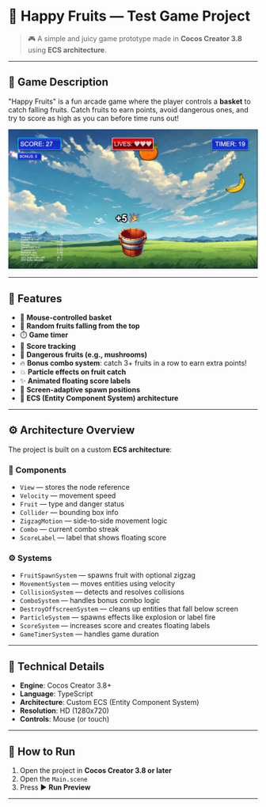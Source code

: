 # 🍓 Happy Fruits — Test Game Project

> 🎮 A simple and juicy game prototype made in **Cocos Creator 3.8** using **ECS architecture**.

---

## 🚀 Game Description

"Happy Fruits" is a fun arcade game where the player controls a **basket** to catch falling fruits. Catch fruits to earn points, avoid dangerous ones, and try to score as high as you can before time runs out!

![gameScreen.png](assets/resources/images/gameScreen.png)


---

## 🎯 Features

- 🧺 **Mouse-controlled basket**
- 🍎 **Random fruits falling from the top**
- ⏱️ **Game timer**
- 💯 **Score tracking**
- 🍄 **Dangerous fruits (e.g., mushrooms)**
- 🔥 **Bonus combo system**: catch 3+ fruits in a row to earn extra points!
- 💥 **Particle effects on fruit catch**
- ✨ **Animated floating score labels**
- 📱 **Screen-adaptive spawn positions**
- 🧩 **ECS (Entity Component System) architecture**
---

## ⚙️ Architecture Overview

The project is built on a custom **ECS architecture**:

### 🔧 Components
- `View` — stores the node reference
- `Velocity` — movement speed
- `Fruit` — type and danger status
- `Collider` — bounding box info
- `ZigzagMotion` — side-to-side movement logic
- `Combo` — current combo streak
- `ScoreLabel` — label that shows floating score

### ⚙️ Systems
- `FruitSpawnSystem` — spawns fruit with optional zigzag
- `MovementSystem` — moves entities using velocity
- `CollisionSystem` — detects and resolves collisions
- `ComboSystem` — handles bonus combo logic
- `DestroyOffscreenSystem` — cleans up entities that fall below screen
- `ParticleSystem` — spawns effects like explosion or label fire
- `ScoreSystem` — increases score and creates floating labels
- `GameTimerSystem` — handles game duration
---

## 🧪 Technical Details

- **Engine**: Cocos Creator 3.8+
- **Language**: TypeScript
- **Architecture**: Custom ECS (Entity Component System)
- **Resolution**: HD (1280x720)
- **Controls**: Mouse (or touch)

---

## 📂 How to Run

1. Open the project in **Cocos Creator 3.8 or later**
2. Open the `Main.scene`
3. Press ▶️ **Run Preview**
---
